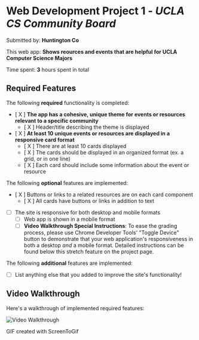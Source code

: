 # Web Development Project 1 - *UCLA CS Community Board*

Submitted by: **Huntington Co**

This web app: **Shows reources and events that are helpful for UCLA Computer Science Majors**

Time spent: **3** hours spent in total

## Required Features

The following **required** functionality is completed:

- [ X ] **The app has a cohesive, unique theme for events or resources relevant to a specific community**
  - [ X ] Header/title describing the theme is displayed
- [ X ] **At least 10 unique events or resources are displayed in a responsive card format**
  - [ X ] There are at least 10 cards displayed 
  - [ X ] The cards should be displayed in an organized format (ex. a grid, or in one line)
  - [ X ] Each card should include some information about the event or resource


The following **optional** features are implemented:

- [ X ] Buttons or links to a related resources are on each card component
  - [ X ] All cards have buttons or links in addition to text
- [ ] The site is responsive for both desktop and mobile formats
  - [ ] Web app is shown in a mobile format
  - [ ] **Video Walkthrough Special Instructions**: To ease the grading process, please use Chrome Developer Tools' "Toggle Device" button to demonstrate that your web application's responsiveness in both a desktop *and* a mobile format. Detailed instructions can be found below this stretch feature on the project page. 

The following **additional** features are implemented:

* [ ] List anything else that you added to improve the site's functionality!

## Video Walkthrough

Here's a walkthrough of implemented required features:

<img src='https://imgur.com/gallery/codepath-project-1-ucla-community-board-fXMYhZ9' title='Video Walkthrough' width='' alt='Video Walkthrough' />

<!-- Replace this with whatever GIF tool you used! -->
GIF created with ScreenToGif
<!-- Recommended tools:


## Notes

I wanted to use an array to store all my cards so I can easily add and remove things. It took me a long time how to render my cards from the array for a while but I found a really helpful stack overflow thread. 

## License

    Copyright [2025] [Huntington]

    Licensed under the Apache License, Version 2.0 (the "License");
    you may not use this file except in compliance with the License.
    You may obtain a copy of the License at

        http://www.apache.org/licenses/LICENSE-2.0

    Unless required by applicable law or agreed to in writing, software
    distributed under the License is distributed on an "AS IS" BASIS,
    WITHOUT WARRANTIES OR CONDITIONS OF ANY KIND, either express or implied.
    See the License for the specific language governing permissions and
    limitations under the License.